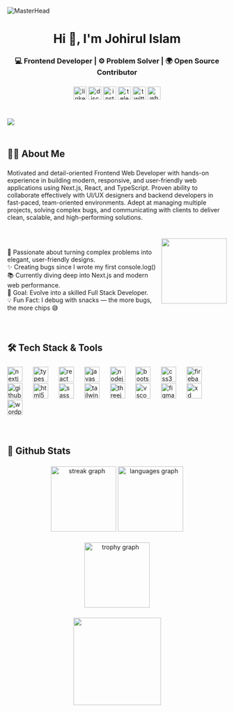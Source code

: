 ![MasterHead](https://user-images.githubusercontent.com/80781196/190216139-7697aa5a-c9a0-4bd6-80bf-3aca76a2e1c8.gif)

<h1 align="center">Hi 👋, I'm Johirul Islam</h1>

###

<h3 align="center">💻 Frontend Developer | ⚙️ Problem Solver | 🌍 Open Source Contributor</h3>

###

<div align="center">
  <img src="https://img.shields.io/static/v1?message=LinkedIn&logo=linkedin&label=&color=0077B5&logoColor=white&labelColor=&style=for-the-badge" height="30" alt="linkedin logo"  />
  <img src="https://img.shields.io/static/v1?message=Discord&logo=discord&label=&color=7289DA&logoColor=white&labelColor=&style=for-the-badge" height="30" alt="discord logo"  />
  <img src="https://img.shields.io/static/v1?message=Instagram&logo=instagram&label=&color=E4405F&logoColor=white&labelColor=&style=for-the-badge" height="30" alt="instagram logo"  />
  <img src="https://img.shields.io/static/v1?message=Telegram&logo=telegram&label=&color=2CA5E0&logoColor=white&labelColor=&style=for-the-badge" height="30" alt="telegram logo"  />
  <img src="https://img.shields.io/static/v1?message=Twitter&logo=twitter&label=&color=1DA1F2&logoColor=white&labelColor=&style=for-the-badge" height="30" alt="twitter logo"  />
  <img src="https://img.shields.io/static/v1?message=Whatsapp&logo=whatsapp&label=&color=25D366&logoColor=white&labelColor=&style=for-the-badge" height="30" alt="whatsapp logo"  />
</div>

###

<br clear="both">

<img align="left" src="https://visitor-badge.laobi.icu/badge?page_id=johirul07.johirul07&"  />

###

<br clear="both">

<h2 align="left">👩‍💻  About Me</h2>

###

<p align="left">Motivated and detail-oriented Frontend Web Developer with hands-on experience in building modern, responsive, and user-friendly web applications using Next.js, React, and TypeScript. Proven ability to collaborate effectively with UI/UX designers and backend developers in fast-paced, team-oriented environments. Adept at managing multiple projects, solving complex bugs, and communicating with clients to deliver clean, scalable, and high-performing solutions.</p>

###

<br clear="both">

<img align="right" height="150" src="https://media.giphy.com/media/M9gbBd9nbDrOTu1Mqx/giphy.gif"  />

###

<p align="left">🚀 Passionate about turning complex problems into elegant, user-friendly designs.<br>✨ Creating bugs since I wrote my first console.log()<br>📚 Currently diving deep into Next.js and modern web performance.<br>🎯 Goal: Evolve into a skilled Full Stack Developer.<br>💡 Fun Fact: I debug with snacks — the more bugs, the more chips 😅</p>

###

<br clear="both">

<h2 align="left">🛠️ Tech Stack & Tools</h2>

###

<div align="left">
  <img src="https://cdn.jsdelivr.net/gh/devicons/devicon/icons/nextjs/nextjs-original.svg" height="35" alt="nextjs logo"  />
  <img width="16" />
  <img src="https://cdn.jsdelivr.net/gh/devicons/devicon/icons/typescript/typescript-original.svg" height="35" alt="typescript logo"  />
  <img width="16" />
  <img src="https://cdn.jsdelivr.net/gh/devicons/devicon/icons/react/react-original.svg" height="35" alt="react logo"  />
  <img width="16" />
  <img src="https://cdn.jsdelivr.net/gh/devicons/devicon/icons/javascript/javascript-original.svg" height="35" alt="javascript logo"  />
  <img width="16" />
  <img src="https://skillicons.dev/icons?i=nodejs" height="35" alt="nodejs logo"  />
  <img width="16" />
  <img src="https://cdn.jsdelivr.net/gh/devicons/devicon/icons/bootstrap/bootstrap-original.svg" height="35" alt="bootstrap logo"  />
  <img width="16" />
  <img src="https://cdn.jsdelivr.net/gh/devicons/devicon/icons/css3/css3-original.svg" height="35" alt="css3 logo"  />
  <img width="16" />
  <img src="https://cdn.jsdelivr.net/gh/devicons/devicon/icons/firebase/firebase-plain.svg" height="35" alt="firebase logo"  />
  <img width="16" />
  <img src="https://skillicons.dev/icons?i=github" height="35" alt="github logo"  />
  <img width="16" />
  <img src="https://cdn.jsdelivr.net/gh/devicons/devicon/icons/html5/html5-original.svg" height="35" alt="html5 logo"  />
  <img width="16" />
  <img src="https://cdn.jsdelivr.net/gh/devicons/devicon/icons/sass/sass-original.svg" height="35" alt="sass logo"  />
  <img width="16" />
  <img src="https://skillicons.dev/icons?i=tailwind" height="35" alt="tailwindcss logo"  />
  <img width="16" />
  <img src="https://skillicons.dev/icons?i=threejs" height="35" alt="threejs logo"  />
  <img width="16" />
  <img src="https://cdn.jsdelivr.net/gh/devicons/devicon/icons/vscode/vscode-original.svg" height="35" alt="vscode logo"  />
  <img width="16" />
  <img src="https://cdn.jsdelivr.net/gh/devicons/devicon/icons/figma/figma-original.svg" height="35" alt="figma logo"  />
  <img width="16" />
  <img src="https://skillicons.dev/icons?i=xd" height="35" alt="xd logo"  />
  <img width="16" />
  <img src="https://cdn.simpleicons.org/wordpress/21759B" height="35" alt="wordpress logo"  />
</div>

###

<br clear="both">

<h2 align="left">🚀 Github Stats</h2>

###

<div align="center">
  <img src="https://streak-stats.demolab.com?user=johirul07&locale=en&mode=daily&theme=dracula&hide_border=false&border_radius=5&order=3" height="150" alt="streak graph"  />
  <img src="https://github-readme-stats.vercel.app/api/top-langs?username=johirul07&locale=en&hide_title=false&layout=compact&card_width=320&langs_count=5&theme=dracula&hide_border=true&order=2" height="150" alt="languages graph"  />
</div>

###

<div align="center">
  <img src="https://github-profile-trophy.vercel.app?username=johirul07&theme=dracula&column=-1&row=1&margin-w=8&margin-h=8&no-bg=false&no-frame=false&order=4" height="150" alt="trophy graph"  />
</div>

###

<div align="center">
  <img height="201" src="https://camo.githubusercontent.com/ff1d4eb768b74fa335491dd8a7e87d95017665c1570e5a8828fddfdb728da450/68747470733a2f2f63617073756c652d72656e6465722e76657263656c2e6170702f6170693f747970653d776176696e6726636f6c6f723d6772616469656e74266865696768743d3130302673656374696f6e3d666f6f746572"  />
</div>

###
